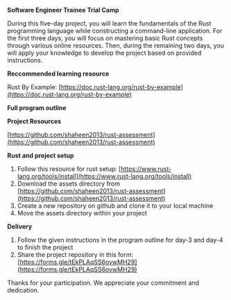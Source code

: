 **Software Engineer Trainee Trial Camp**

During this five-day project, you will learn the fundamentals of the Rust programming language while constructing a command-line application. For the first three days, you will focus on mastering basic Rust concepts through various online resources. Then, during the remaining two days, you will apply your knowledge to develop the project based on provided instructions.

**Reccommended learning resource**

Rust By Example: [https://doc.rust-lang.org/rust-by-example](https://doc.rust-lang.org/rust-by-example)

**Full program outline**



**Project Resources**

[https://github.com/shaheen2013/rust-assessment](https://github.com/shaheen2013/rust-assessment)

**Rust and project setup**



1. Follow this resource for rust setup: [https://www.rust-lang.org/tools/install](https://www.rust-lang.org/tools/install)
2. Download the assets directory from [https://github.com/shaheen2013/rust-assessment](https://github.com/shaheen2013/rust-assessment)
3. Create a new repository on github and clone it to your local machine
4. Move the assets directory within your project

**Delivery**

1. Follow the given instructions in the program outline for day-3 and day-4 to finish the project
2. Share the project repository in this form: [https://forms.gle/tEkPLAqSS6ovwMH29](https://forms.gle/tEkPLAqSS6ovwMH29)

Thanks for your participation. We appreciate your commitment and dedication.